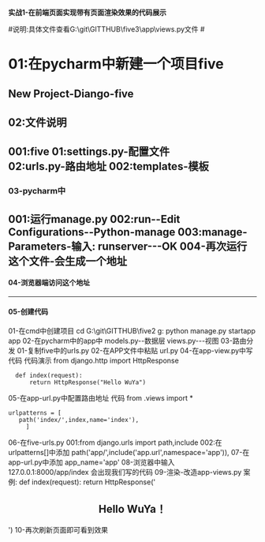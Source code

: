 **实战1-在前端页面实现带有页面渲染效果的代码展示**

#说明:具体文件查看G:\git\GITTHUB\five3\app\views.py文件 #


# 01:在pycharm中新建一个项目five #
   New Project-Diango-five
-------------------------------------
## 02:文件说明 ##
  001:five
      01:settings.py-配置文件  
      02:urls.py-路由地址
  002:templates-模板
--------------------------------------------------------
### 03-pycharm中 ###
   001:运行manage.py
   002:run--Edit Configurations--Python-manage
   003:manage-Parameters-输入: runserver---OK
   004-再次运行这个文件-会生成一个地址
--------------------------------------------------------
#### 04-浏览器端访问这个地址 ####
----------------------------------------------------------
#### 05-创建代码 ####
   01-在cmd中创建项目 
      cd G:\git\GITTHUB\five2
	  g:
      python manage.py startapp app
   02-在pycharm中的app中
      models.py--数据层
      views.py---视图
   03-路由分发
      01-复制five中的urls.py
      02-在APP文件中粘贴 url.py
   04-在app-view.py中写代码
      代码演示
      from django.http import  HttpResponse

      def index(request):
	      return HttpResponse("Hello WuYa")
   05-在app-url.py中配置路由地址
	代码
    from .views import *

    urlpatterns = [
       path('index/',index,name='index'),
         ]
   06-在five-urls.py
       001:from django.urls import path,include
	   002:在urlpatterns[]中添加
			path('app/',include('app.url',namespace='app')),
   07-在app-url.py中添加 app_name='app'
   08-浏览器中输入 127.0.0.1:8000/app/index 会出现我们写的代码
   09-渲染-改造app-views.py
       案例:
        def index(request):
	        return HttpResponse('<h2><center>Hello WuYa！</center></h2>')
   10-再次刷新页面即可看到效果
 

    

